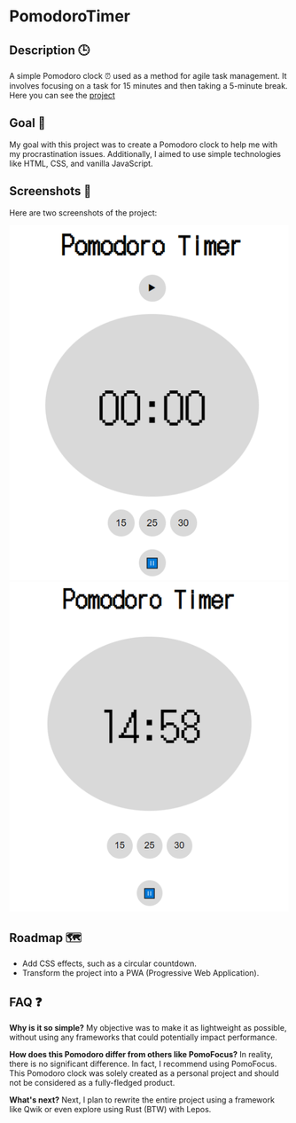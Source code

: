 # PomodoroTimer
## Description 🕒

A simple Pomodoro clock ⏰ used as a method for agile task management. It involves focusing on a task for 15 minutes and then taking a 5-minute break. Here you can see the [project](https://luisandrino.github.io/PomodoroTimer/)

## Goal 🎯

My goal with this project was to create a Pomodoro clock to help me with my procrastination issues. Additionally, I aimed to use simple technologies like HTML, CSS, and vanilla JavaScript.

## Screenshots 📸

Here are two screenshots of the project:

![pomodoro 1](/img/pomodoro1.png)
![Pomodoro 2](/img/pomodoro2.png)

## Roadmap 🗺️

- Add CSS effects, such as a circular countdown.
- Transform the project into a PWA (Progressive Web Application).
## FAQ ❓

**Why is it so simple?** 
My objective was to make it as lightweight as possible, without using any frameworks that could potentially impact performance.

**How does this Pomodoro differ from others like PomoFocus?** 
In reality, there is no significant difference. In fact, I recommend using PomoFocus. This Pomodoro clock was solely created as a personal project and should not be considered as a fully-fledged product.

**What's next?** 
Next, I plan to rewrite the entire project using a framework like Qwik or even explore using Rust (BTW) with Lepos.
